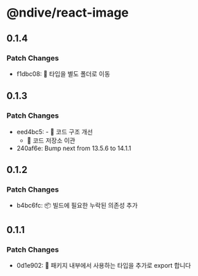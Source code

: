 # @ndive/react-image

## 0.1.4

### Patch Changes

-   f1dbc08: 🚚 타입을 별도 폴더로 이동

## 0.1.3

### Patch Changes

-   eed4bc5: - 🔧 코드 구조 개선
    -   🚚 코드 저장소 이관
-   240af6e: Bump next from 13.5.6 to 14.1.1

## 0.1.2

### Patch Changes

-   b4bc6fc: :package: 빌드에 필요한 누락된 의존성 추가

## 0.1.1

### Patch Changes

-   0d1e902: 📝 패키지 내부에서 사용하는 타입을 추가로 export 합니다
